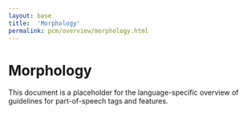 ```yaml
---
layout: base
title:  'Morphology'
permalink: pcm/overview/morphology.html
---
```


# Morphology

This document is a placeholder for the language-specific overview of
guidelines for part-of-speech tags and features.
